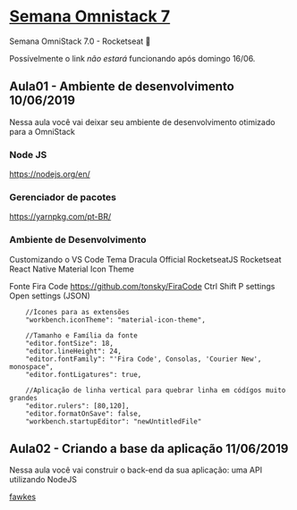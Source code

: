 # [Semana Omnistack 7](https://rocketseat.com.br/week-7/aulas)
Semana OmniStack 7.0 - Rocketseat :rocket:

Possívelmente o link *não estará* funcionando após domingo 16/06.

## Aula01 - Ambiente de desenvolvimento 10/06/2019
Nessa aula você vai deixar seu ambiente de desenvolvimento otimizado para a OmniStack

### Node JS
https://nodejs.org/en/

### Gerenciador de pacotes
https://yarnpkg.com/pt-BR/

### Ambiente de Desenvolvimento

Customizando o VS Code
Tema Dracula Official
RocketseatJS
Rocketseat React Native
Material Icon Theme

Fonte Fira Code
https://github.com/tonsky/FiraCode
Ctrl Shift P
settings 
Open settings (JSON)
```
    //Ícones para as extensões
    "workbench.iconTheme": "material-icon-theme",

    //Tamanho e Família da fonte
    "editor.fontSize": 18,
    "editor.lineHeight": 24,
    "editor.fontFamily": "'Fira Code', Consolas, 'Courier New', monospace",
    "editor.fontLigatures": true,

    //Aplicação de linha vertical para quebrar linha em códígos muito grandes
    "editor.rulers": [80,120],
    "editor.formatOnSave": false,
    "workbench.startupEditor": "newUntitledFile"
```
## Aula02 - Criando a base da aplicação 11/06/2019
Nessa aula você vai construir o back-end da sua aplicação: uma API utilizando NodeJS

[fawkes](https://github.com/fawkesguii/insta-omnistack)